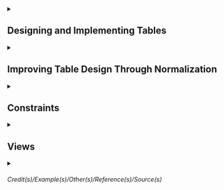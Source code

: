 
<details><summary>

## Designing and Implementing Tables</summary>

Schema is similar a namespace. `dbo` is the default schema. If the schema it's not especified, the `dbo` will be the schema.  

Table requires a name. There is no table without column. Column requires names and data types. There are constraints.  
- Primary Key - Used to define the primary key which must be unique over all the rows the table will hold.  
- Nullability - The nullability constraint indicates whether it is acceptable for a column to ever have null value for some row. Since there are at least four names required, let's see what SQL Server names can be.  


Names in Sql Server should follow 4 rules for regular identifiers  
- Must begin with a *Letter*, *Underscore (_)*, *At sign (@) has special meaning* or *Number sign (#) has special meaning*.  
- After the first letter, it could contain *Letter*, *Decimal numbers* or *@,$,# or _*.   
- Regular identifiers must not be a T-SQL reserved word.  
- May not contain embedded spaces or special characters.  

Exception rules  
- Rule breakers enclosed in brackets *[]*.  
- An identifier cannot be longer than 128 characters.  


<details><summary> 

### Data Types
</summary>

### Textual Data  

|Type|Length|Data|Uses|  
|-|-|-|-|  
|char(n)|n = 1...8000 - Fixed Length|Non-unicode|This data type always takes n bytes per row. Use it if most of your columns will have the same or mostly the same length or if the length is less than 3. Doing so will ensure less wasted space when compared to the next type.|  
|varchar(n)|n = 1...8000 - Variable Length varchar(max)|Non-Unicode|This is an efficient data type for highly variable data only using the actual data length per row. Names and addresses usually fall into this category. varchar(max) can hold up to 2 GB per column. However, this data type can use more disk space leading to extra I/O. Use it sparingly|  
|nchar(n)| n = 1...4000 - Fixed Length| Unicode|The storage size used is two times n bytes. Use for uniform length or short length character data that requires Unicode. Most systems that store text in multiple languages need Unicode for example.|  
|nvarchar(n)| n = 1...4000 - Variable Length| Unicode|Use it as you would varchar(n) but for circumstances that require Unicode. Nvarchar(max) is similar to varchar(max) and can hold up to 1 GB of characters, since with Unicode data, 2 bytes are used for each character.|  
|text| | | |
|ntext| | | |

### Integer Data

|Type|Length|Usage|
|-|-|-|
|tinyint|0 to 255 1byte| They are handy when you know you have a small set of integer values to store.|
|smallint|-2^15 to 2^15 - 1 2bytes|A value of about -32k to +32k|
|int| -2^31 to 2^31 - 1 4bytes|A value of approximately plus or minus 2.1billion in English System.|
|bigint| -2^63 to 2^63 -1 8bytes|A value approximately of 9.2 sextillion in the English system.|


### Decimal Data

|Type|Length|Comment|
|-|-|-|
|decimal[(p,s)] and numeric[(p,s)]| -10^38 + 1 to 10^38 -1 5 to 17bytes| p = precision is the total number of digits that will be stored ignoring the decimal point s = scale is the number of digits that will be stored to the right of the decimal point. They are optional. The default is p = 18 and s = 0. Decimal and Numeric are synonyms|
|money| 4 decimal places -922337203685477,5808 to 922337203685477,5807 8bytes|SQL Server stores the numeric value only, not the currency symbol|
|smallmoney| 4 decimal places -214748,3648 to 214748,3647 4bytes|Same as money but with a precision of 10. Money types are unique to SQL Server|


### Date Data

|Type|Length|Comments|
|-|-|-|
|date|0001-01-01 to 9999-12-31 3bytes||
|time[(n)]|n = 0 to 7 5bytes|Store times of the day. n = number of fractional seconds to be stored. The default is 7, which stores times as precise as 100 nano seconds. Regardless of the fractional seconds, this type takes 5 bytes to store.|
|datetime|Jan 1, 1753 to Dec 31, 9999 8bytes|is an older data type in SQL Server with definite limits. The date part cannot hold any date before January 1, 1753, and the time part is in 1/1000 of a second, but due to rounding is not stored exactly at that precision. The system stored values are always rounded to increments of .0, .003, or .007 seconds.|
|smalldatetime|Jan 1, 1900 to Jun 6, 2079 4bytes|Does not store fractional seconds|
|datetime2(n)|0001-01-01 to 9999-12-31 6 to 8bytes|Is like the date type combined with the time type. And as with the time type, you can specify the precision of fractional seconds with a default of 7 digits or 100 nanoseconds. And depending on the precision, 6, 7, or 8 bytes are required to store this type.|
|datetimeoffset(n)|0001-01-01 to 9999-12-31 10bytes|Combines datetime2 with a time zone. The ranges of dates and times are the same as for the datetime2 type, and this type always takes 10 bytes to store.|



### Binary strings Types
- binary  
- varbinary  
- image  

### Other data types
- cursor  
- geography (spatial type)   
- geometry (spatial type)  
- hierarchyid  
- json  
- rowversion  
- sql_variant  
- table  
- uniqueidentifier  
- xml  

</details>

### Creating Table

Script to create the database
```sql
CREATE DATABASE <Database name>
GO
```

Show the entry for BobsShoes in the system tables
```sql
SELECT * FROM sys.databases WHERE name = 'BobsShoes';
```


Another thing creating a database does is put files in the file system. The system stored procedure sp_helpfile will display them. This script below will show the filegroup. 
```sql
-- Show the layout of the files for the database
EXEC sp_helpfile;
GO
```
You can see that two files were created, one for data and one for the log. Also note the filegroup names. `PRIMARY` is the default filegroup created If you don't specify one explicitly. 
 
 
Using schemas for user tables is a good practice. Apart from the convenience of having the extra namespaces schemas provide, they're also great for managing security and granting and restricting access. 
```sql
-- Create schema for Bobs Orders
CREATE SCHEMA Orders 
    AUTHORIZATION dbo;
GO
```
 

Now you can create multiple filegroups and put multiple files in each one. The best practice is to put the data in log files on separate drives. The reason is simple. Separating them reduces contention on any one drive and spreads the load around. These commands will do that and set up separate files for data and logs. 
Note that there are actually three names at play here. The first is the name of the filegroup. The second is the logical name of the file as SQL Server refers to it. Think of it as a nickname for the file. And, lastly, the physical name of the file as it exists on the file system. Note the difference between the file types; `.mdf` is used for data files, and `.ldf` is used for log files. And if you have multiple data files, then they would take the file type `.ndf`. Keeping the names in sync is not required.  
```sql
-- Create new filegroups for data and logs

ALTER DATABASE BobsShoes
    ADD FILEGROUP BobsData;
ALTER DATABASE BobsShoes
    ADD FILE (
       NAME = BobsData,
       FILENAME = 'C:\SQLFiles\BobsShoes\BobsData.mdf'
    )
    TO FILEGROUP BobsData;
 
ALTER DATABASE BobsShoes
    ADD LOG FILE ( 
        NAME = BobsLogs,
        FILENAME = 'D:\SQLFiles\BobsShoes\BobsLog.ldf'
    );

GO 
```
Still for standard environments, keeping names in correspondence is a good practice. A filegroup can also have more than one file in it, which can also be helpful for performance tuning in some environments. As well, I could create a separate filegroup for any indexes using similar commands. 
 
 
The next thing to do is create the order tracking table itself. Putting together the needed columns with the data types we want, I can construct a CREATE TABLE statement. From the top, the `USE` command enters the context of the database we just created, BobsShoes. The `GO` command is called a batch separator. Basically commands you write are not sent to the server until a GO command is reached or the end of the input, whichever comes first. 
This begins with the command `CREATE TABLE`, followed by the new table name. Then in parenthesis the list of columns to be created is written. Most of these are the result of the data requirements and types I just reviewed, although there are a couple of new things.  
`IDENTITY`, This property means that whenever a new row is inserted into this table, a new order ID is created. SQL Server tracks the current value of an IDENTITY column in its metadata for the table, and there can be only one such column per table. The values in parentheses are the seed or start value and an increment value. In this case, the start value is set to 1 as is the increment. Because these are the defaults, I can actually leave them out. However, I believe that explicit is better than implicit, so I've included them here.   
`NOT NULL` on most of the columns and NULL on a few of them. This is actually a constraint. Columns marked as NOT NULL must always hold a value. An attempt to insert or update rows with NULL values for these columns will cause an error. And `NULL`, on the other hand, means that NULL values are okay. The delivery date is not known until delivery, so a NULL is permitted. The TotalPrice column is defined using an expression. This is called a `computed column`. Also, this column as defined here is not stored in the database. It is computed every time it is selected. You can force the expression result to be stored by adding a keyword `PERSISTED`, which I've commented out for this example. And the data type for a completed column is inferred from the expression.     
I mentioned that I wanted to use BobsData as the filegroup to hold the data for the order tracking table. Also, I've added a table option for `DATA_COMPRESSION` I recommend you compress most tables and have a good reason if you choose not to. While it does cost CPU cycles to compress and decompress the data, it saves on I/O and the CPU cycles needed to handle that extra I/O. The trade-off is almost always worth it. Here I've specified PAGE level compression. ROW level compression is also available. And note that before SQL Server 2016, data compression was only available in the enterprise edition.
```sql
USE BobsShoes;
GO

CREATE TABLE Orders.OrderTracking (
    OrderId int IDENTITY (1,1) NOT NULL,
    OrderDate datetime2(0) NOT NULL,
    RequestedDate datetime2(0) NOT NULL,
    DeliveryDate datetime2(0) NULL,
    CustName nvarchar(200) NOT NULL,
    CustAddress nvarchar(200) NOT NULL,
    ShoeStyle varchar(200) NOT NULL,
    ShoeSize varchar(10) NOT NULL,
    SKU char(8) NOT NULL,
    UnitPrice numeric(7, 2) NOT NULL,
    Quantity smallint NOT NULL,
    Discount numeric(4, 2) NOT NULL,
    IsExpedited bit NOT NULL,
    TotalPrice AS (Quantity * UnitPrice * (1.0 - Discount)), -- PERSISTED
) 
ON BobsData 
WITH (DATA_COMPRESSION = PAGE);
GO
```

First, it enters the context of the target database, BobsShoes. Then using the ALTER TABLE command, a constraint is added. PK_OrderTracking_OrderId is the name of the constraint. It is defined as a PRIMARY KEY constraint on the OrderId column. I like to use a convention for constraint names where the first two characters are the type of the constraint, so PK for PRIMARY KEY, followed by the name of the table, followed by the columns in the constraint. Note that like table names, constraint and index names must be unique in the database schema. With this constraint in place, SQL Server will stop any attempt to overwrite the OrderId column with a duplicate value. 
This also ensures that the table is a proper relation since at least one column is unique for every row in the table. **Sometimes there's a little confusion around key constraints and indexes**. A key constraint is implemented by SQL Server by creating a matching or backing index. This makes checking the constraint efficient. Also, I could've put an ordinary index on the same column in this table, but it would not have been a constraint. **Constraints and indexes are not the same thing**, but they can support each other. A backing index is always built to support a key constraint. There are more options that can be specified for columns than I've shown here. Some I'll cover later in the modules on normalization and constraints. One, I think worth covering at this point, is collation. Let's look at that.
```sql
USE BobsShoes;
GO

ALTER TABLE Orders.OrderTracking 
ADD CONSTRAINT PK_OrderTracking_OrderId
    PRIMARY KEY (OrderId)
        ON [BobsData];
GO
```

`Collations` Specifies the bit patterns that represent each character in the data set. Collations also determine the rules that sort and compare data. You can specify collations at the instance, database, column, and expression level. SQL Server stores character data as either Unicode or non-Unicode. These map to the data types nchar and varchar and char/varchar respectively. If not specified at the column level, it uses the database collation. If not specified at the database level, it is inherited from the instance, and the instance collation is defined during setup. You can also specify collation on an expression, for example, when doing a comparison. Collations provide sorting rules, case sensitivity, and accent sensitivity properties. For non-Unicode types like char and varchar, collation also dictates the code page to be used and the set of characters available. Now let's go back to Data Studio and explore the collations in the BobsShoes database.

```sql
-- Show the collation configured on the instance
SELECT SERVERPROPERTY('collation') AS DefaultInstanceCollationName;

--SQL_Latin1_General_CP1_CI_AS -> CI_AS = Case Insensitive and Ascent Sensitive

-- Show the collation configured on the database
SELECT DATABASEPROPERTYEX(DB_NAME(), 'collation') AS DatabaseCollationName;

-- Show the collation for all the columns in the OrderTracking table
SELECT name AS ColumnName, collation_name AS ColumnCollation
    FROM sys.columns 
    WHERE object_id = OBJECT_ID(N'Orders.OrderTracking'); 

-- Show the description for the collation
SELECT name, description 
    FROM sys.fn_helpcollations()
    WHERE name = N'SQL_Latin1_General_CP1_CI_AS'; 

-- Show SQL collations not containing 'LATIN'
SELECT name, description 
    FROM sys.fn_helpcollations()
    WHERE name LIKE N'SQL_%' AND name not like N'SQL_Latin%';     

-- Change the customer column to a Scandinavian collation.
ALTER TABLE Orders.OrderTracking
    ALTER COLUMN CustName nvarchar(200) 
        COLLATE  SQL_Scandinavian_CP850_CI_AS 
        NOT NULL;
```

</details>

<details><summary>

## Improving Table Design Through Normalization  
</summary>

##### Normalization is the process of organizing a database to reduce redundancy and improve data integrity.   
https://database.guide/what-is-normalization/  

##### Objetives  for Data Normalization  
- Eliminate Anomalies.  
- Reduce the need for restructuring tables as new requirements or data are added.  
- Make the relational model provide more information to users.  
- Make the tables in the database less sensitive to statistics from queries, especially when those statistics are liable to change.   


##### 1NF  
Has 3 simple rules.  
- There must be only one value per table cell where is the intersection of a row and a column. 
- There must be one table per set of related data.  
- Each row must be unique. Usually attained by introducing a primary key, which enforces uniqueness. A primary key must be unique and not null.    

An `IDENTITY` column is guaranteed to be unique for the table, which will help satisfy rule three. To fully satisfy rule three, tables have a PRIMARY KEY defined.
A `PRIMARY KEY` is a type of constraint and simply means no duplicates. A PRIMARY KEY is a constraint. In general, `constraints` are used by SQL Server to preserve data and referential integrity by prohibiting operations that will violate the constraints.  
The indexes created for PRIMARY KEY constraints are sometimes called backing indexes. They are not strictly required for rule three, but make it faster for SQL Server to check for duplicates since the alternative would be to read the entire table every time you had to insert a new row just to be sure there are no duplicates.
The `clustered` property, says that the table data is ordered by the clustering key. Since table data can only be ordered one way, there can only be one clustered index. There is another type of index called `nonclustered` that does not impose any order to the table data.

##### 2NF   
Builds upon the first.  
- The database must be in first normal form or 1NF
- The second rule states that only single column primary keys are allowed. Well, actually the requirement is stated like this, no non-key attributes should be dependent on any proper subset of the key. Although it's possible to satisfy this rule with a composite key, if there are no composite keys, then the only proper subset is the empty set. That implies a single column primary key, which is the standard approach to this problem. And this will mean a change to the Stock table we just built since its composite key is comprised of two columns, the SKU and the Size. But if I change that, I will also have to change the OrderItems table, which refers to the Stock table by those same two column. Let's see that in the next demo.

##### 3NF  
- The database must be in second normal form or 2NF. The second rule states that column values should only depend upon the key. This also implies that for any table in 3NF, an update to one column should not cause an update to another column unless that other column is a key. A memorable way to describe 3NF is captured in this quote from Bill Kent, who wrote a guide to normal forms back in 1983. He said, "Every non-key must provide a fact about the key, the whole key, and nothing but the key. " Any column in the table that is not part of the table key is a non-key. These are usually called attributes in relational language. So there should be no column that is not dependent on the key.

##### Other Normal Forms  
BCNF - Boyce Codd normal form (3.5)  
4NF  
5NF  
6NF  

</details>


<details><summary>

## Constraints
</summary>

Ensuring Data Integrity with Constraints


Using `NULL` and `DEFAULT` Constraints
Part of E. F. Codd's original work on relational databases included a special marker for the absence of a value. We call that marker `null`. A value may be absent because it is unavailable or because it is inapplicable. ***Tony Hoare's billion-dollar mistake***
A `DEFAULT` constraint is used to provide a default value for a column. The default value will be added to all new records if no other value is specified. This can help when a column has a NOT NULL constraint. If a DEFAULT constraint is also specified, and if you don't know the value of that column when a new row is inserted, the default will be used instead. Defaults can be constants like strings or numbers and can also be function calls, which can be quite useful.   

Demo 1 - NULL and DEFAULT Constraints
It begins with the ALTER TABLE command and specifies the table to be changed. Then there is an ADD CONSTRAINT subcommand. This command takes an optional constraint name. I highly recommend that you give proper names to all your constraints, including default constraints. If you don't, SQL Server will assign one with a random number on the end. I name them similar to the way I name key constraints. Start with DF, then add the table and column name and a brief hint as to what the default will be, a call to the Getdate function in this case. 
```sql
-- Add default constraint for the OrderDate

ALTER TABLE Orders.Orders
    ADD CONSTRAINT DF_Orders_OrderDate_Getdate 
        DEFAULT GETDATE() FOR OrderDate;
```
The next section indicates what the type of the constraint is, hence the word DEFAULT. That is followed by the default value, a call to the GETDATE function in this case. Finally, we identify the call in the constraint will be applied to. That's what `FOR OrderDate` means. In fact, you cannot alter a constraint. You have to drop it and recreated it, like this.
And that is the rule for all constraints, not just default constraints.
```sql
 -- Alter a default constraint, this instruction won't work

 ALTER TABLE Orders.Orders
    ALTER CONSTRAINT DF_Orders_OrderDate_Getdate 
        DEFAULT GETDATE()+1 FOR OrderDate;

-- Alter a default constraint, the right way

ALTER TABLE Orders.Orders
    DROP CONSTRAINT DF_Orders_OrderDate_Getdate;

 ALTER TABLE Orders.Orders
    ADD CONSTRAINT DF_Orders_OrderDate_Getdate_Plus_1
        DEFAULT GETDATE()+1 FOR OrderDate;
```

Implementing the PRIMARY KEY Constraint
SQL Server implements the PRIMARY KEY constraint with a backing index. And therein lie a few choices. The first choice is an important one. Since the primary key is backed by an index, what kind of index should that be? There are two choices--`clustered` and `nonclustered`.
Clustered indexes sort and store data rows in the table based on their key values. These are the columns included in the index definition. These keys are stored in a special structure called a B-tree that enables SQL Server to find the row or rows associated with the key values quickly and efficiently. There can be only one clustered index per table, however, because the data rows themselves can be stored in only one order. 
If a table has no clustered index, it is called a heap. Data rows are stored wherever they fit in no particular order. This is why we say that a table is either a clustered index or a heap. It has to be one or the other. Now if your primary key is an identity column on a clustered index, like I've been using for Bob's Shoes order system, this means that new rows, which get new ever-increasing identity values, will always be inserted at the end of the data and that the data is always in order of the ID. Since SQL Server maintains a clustered index in sorted order, it means less I/O when inserting new rows and when reading the table in the order of the identity column. On the other hand, if your application mainly reads from a table in a different order other than that of the identity column, this can mean more jumping around the disk to get the rows you want. For example, if you're producing a report of customers, chances are you want to keep that report in the order of the customers' names, not their IDs. So before you just take the default and use a clustered index for your primary key, take a look at the alternative.

Using Index Types and the UNIQUE Constraint
Nonclustered indexes have a structure separate from the data rows. A nonclustered index contains the nonclustered index key values, and each key value entry has a pointer to the data row that contains the key-value. That data row may be part of a clustered index or a heap. Like clustered indexes, the nonclustered index structure is stored as a B-tree for efficient retrieval. Nonclustered indexes do not affect data rows when changes happen to the index. Only the index structure is affected, and usually that is a small fraction of the size of the data rows. And nonclustered indexes might also include some of the data columns. This option can reduce I/O for columns that are frequently accessed using the nonclustered index. 

A `UNIQUE` constraint makes sure that there are no duplicate values of a column or columns independently of the primary key. One difference with primary keys is that the UNIQUE constraints allow for the value null. However, since this constraint enforces uniqueness, there can be only one null value per index column. UNIQUE constraints are ideal for business keys in tables where the primary key is a surrogate key such as an integer column with the IDENTITY property. A UNIQUE constraint can also be referenced by a foreign key. And like primary keys, UNIQUE constraints are backed by an index. That means you need to decide if that should be a clustered or nonclustered index.


Mixing up the PRIMARY and UNIQUE constraints with the two index types, clustered and nonclustered. It has just two columns, an ID and the salutation itself. Here I've modified the definition we had by adding a UNIQUE constraint. Notice that it looks like a PRIMARY KEY constraint. And you should give it a name. I'm using the prefix UQ here to identify my constraint as a UNIQUE constraint, then the keyword UNIQUE followed by the type of index. If the type of index is not specified, a UNIQUE constraint defaults to a nonclustered index and a primary key to a clustered index unless there is already a clustered index, in which case a primary key will be backed by a nonclustered index.
You may be worried about putting a UNIQUE constraint on the IDENTITY column since UNIQUE constraints allow nulls. However, this also has the NOT NULL constraint so that property is still enforced. Also, SQL Server will never generate a null for a new identity value. In the Customers table definition that follows, a FOREIGN KEY reference does not care whether the reference is the PRIMARY KEY or UNIQUE constraint. Either will do. 

```sql
-- "Normal" primary key and unique constraints

CREATE TABLE Orders.Salutations (
    SalutationID int IDENTITY(1,1) NOT NULL                             
        CONSTRAINT PK_Salutations_SalutationID  -- Defaults to system-generated name
            PRIMARY KEY CLUSTERED,             
    Salutation varchar(5) NOT NULL
        CONSTRAINT UQ_Salutations_Salutation    -- Defaults to system-generated name
            UNIQUE NONCLUSTERED                 
);

-- Switching the index types

DROP TABLE IF EXISTS Orders.Salutations;
CREATE TABLE Orders.Salutations (
    SalutationID int IDENTITY(1,1) NOT NULL
        CONSTRAINT UQ_Salutations_SalutationID 
            UNIQUE CLUSTERED,
    Salutation varchar(5) NOT NULL
        CONSTRAINT PK_Salutations_Salutation 
            PRIMARY KEY NONCLUSTERED
);
```

Added a unique index on that (StockSKU and StockSize) as a new table constraint. It must be done this way since two columns are involved.  
This is an example of a index (UQ_Stock_StockSku_StockSize) not being the primay key in fact, but is still a index though. And the primary key is a surrogate column (StockId)
```sql
CREATE TABLE Orders.Stock (
    StockID int IDENTITY(1,1) NOT NULL -- Surrogate column
        CONSTRAINT PK_Stock_StockID PRIMARY KEY CLUSTERED, 
    StockSKU char(8) NOT NULL,
    StockSize varchar(10) NOT NULL,
    StockName varchar(100) NOT NULL,
    StockPrice numeric(7, 2) NOT NULL, 
        CONSTRAINT UQ_Stock_StockSKU_StockSize 
            UNIQUE NONCLUSTERED (StockSKU, StockSize) -- Business Key    
);

```



More About Foreign Key Constraints
A foreign key works by building and enforcing a link between two tables. This link controls the data that can be stored in the foreign key table. The link is controlled by referencing a primary or unique key in a base table from a referencing table with the same columns as the key in the base table. The OrderItems table references the Orders table by including the OrderId, and the OrderItems table refers to the Stock table by another foreign key.  
Foreign key definitions on those columns enforce the links. Foreign keys help preserve referential integrity. For example, in the OrderItems table, I cannot add a new row referencing a nonexistent OrderId. Also, I cannot delete or update the key in the base table since it is bound by the FOREIGN KEY constraint, but this can be a problem in some situations. For example, suppose Bob's Shoes stopped carrying brown sandals in size 17. No problem, you say. Just delete that row from the Stock table. Well, suppose there is an existing order for just that shoe in just that size. There are a few options. Issue an error message and stop the deletion leaving an order for a discontinued product, delete the OrderItems that match that Stock item, or perhaps replace the FOREIGN KEY reference in the OrderItems table with a null. The rules for handling this situation and others like it are known as cascading referential integrity. 
```sql
CREATE TABLE Orders.Orders (  
    OrderID int IDENTITY(1,1) NOT NULL
        CONSTRAINT PK_Orders_OrderID PRIMARY KEY,
    OrderDate date NOT NULL,
    OrderRequestedDate date NOT NULL,
    OrderDeliveryDate datetime2(0) NULL,
    CustID int NOT NULL
        CONSTRAINT FK_Orders_CustID_Customers_CustID 
            FOREIGN KEY REFERENCES Orders.Customers (CustID),
    OrderIsExpedited bit NOT NULL
 );

CREATE TABLE Orders.OrderItems (
    OrderItemID int IDENTITY(1,1) NOT NULL
        CONSTRAINT PK_OrderItems_OrderItemID PRIMARY KEY,
    OrderID int NOT NULL
        CONSTRAINT FK_OrderItems_OrderID_Orders_OrderID
            FOREIGN KEY REFERENCES Orders.Orders (OrderID),
    StockID int NOT NULL
        CONSTRAINT FK_OrderItems_StockID_Stock_StockID
            FOREIGN KEY REFERENCES Orders.Stock (StockID),
    Quantity smallint NOT NULL,
    Discount numeric(4, 2) NOT NULL
);

```

Options of FOREIGN KEY Constraints when deleting the foreign key
- Cascade Option - Means to update any referencing tables with the changes made to the referenced table.   
- NO ACTION - Means do not allow the delete or update, which means throw an error and leave things as they are. This is the default setting.   
- SET NULL - Means set the foreign key values to null if the corresponding row in the base table is updated or deleted. For this constraint to execute, the foreign key columns must be nullable.  
- SET DEFAULT as the name implies sets the foreign key values to their default values when the corresponding row of the base table is updated or deleted. If no default is defined and the column is nullable, the value is set to null. One difference between primary keys and foreign keys is that with foreign keys, the backing index is not automatically created. However, creating such an index is recommended in many situations.

Introducing CHECK Constraints
A CHECK constraint is a way of declaring limits and validations on data inserted to or updated in a table. Since the CHECK constraint is part of the table definition, it is automatically performed by SQL Server.  Can be defined at the column and table levels. And you can have as many as you need or want. Internally all CHECK constraints are table constraints, but SQL Server accepts simplified syntax when CHECK constraints are defined at the column level. The basic parts of a CHECK constraint are its name and the condition to be checked. The condition must evaluate to a Boolean expression, true or false. The expression can be any valid T-SQL expression including comparisons, membership tests using IN, function calls, and anything else you can dream up as long as it evaluates to true or false. One type of expression not supported by SQL Server or by the majority of commercial databases is a query, that is, your check condition cannot contain a SELECT statement even though that is included in the ANSI SQL standard. However, you could call a function that does contain a SELECT statement.  

Using CHECK Constraints   
Starting with the Salutations table. A salutation is useless if it is blank. So I've got a CHECK constraint to prevent that. Note the name used.
```sql
DROP TABLE IF EXISTS Orders.Salutations;
CREATE TABLE Orders.Salutations (
    SalutationID int IDENTITY(1,1) NOT NULL                             -- PRIMARY KEY -- system-generated name
        CONSTRAINT PK_Salutations_SalutationID PRIMARY KEY CLUSTERED,
    Salutation varchar(5) NOT NULL                                      -- UNIQUE -- system-generated name
        CONSTRAINT UQ_Salutations_Salutation UNIQUE NONCLUSTERED
        CONSTRAINT CK_Salutations_Salutation_must_not_be_empty CHECK (Salutation <> '')
)
```
The error message of this check will include the name of the constraint being violated.

Example of the use of scalar function used on the check.  
```sql

-- Create a user function to check dates
GO
CREATE OR ALTER FUNCTION Orders.CheckDates 
    (@OrderDate date, @RequestedDate date)
    RETURNS BIT
    AS BEGIN
        RETURN (IIF(@RequestedDate > @OrderDate, 1, 0))
    END
GO

-- Define a table constraint to use the function
DROP TABLE IF EXISTS Orders.Orders;
CREATE TABLE Orders.Orders (  
    OrderID int IDENTITY(1,1) NOT NULL
        CONSTRAINT PK_Orders_OrderID PRIMARY KEY,
    OrderDate date NOT NULL,
    OrderRequestedDate date NOT NULL,
    OrderDeliveryDate datetime2(0) NULL,
    CustID int NOT NULL
        CONSTRAINT FK_Orders_CustID_Customers_CustID 
            FOREIGN KEY REFERENCES Orders.Customers (CustID),
    OrderIsExpedited bit NOT NULL,
    CONSTRAINT CK_Orders_RequestedDate_must_follow_OrderDate
        CHECK (1 = Orders.CheckDates(OrderDate, OrderRequestedDate))
 );
```

If you use a function in a CHECK constraint, and you later change the function so that it returns different results, SQL Server will not automatically reject the constraint. You need to do that manually. There's an ALTER TABLE command for that that tells SQL Server to explicitly CHECK a constraint.
```sql
 -- Validate the table against the check constraint
 ALTER TABLE Orders.Orders 
    WITH CHECK CHECK CONSTRAINT 
        CK_Orders_RequestedDate_must_follow_OrderDate;
```
If that helper function changes, you'll need to find all the places it is referenced to recheck the constraints and verify that the change to the function does not break anything.



Options for Defining CHECK Constraints
You can add constraints when you create a table. They can be specified at either the column level or the table level. Remember to use a table constraint if two or more columns are involved. You can have multiple constraints per column or table in either location. The only exceptions are `FOREIGN KEY` constraints, which ***cannot be used with temporary tables or table variables***. You can add new constraints at any time using the ALTER TABLE ADD CONSTRAINT command. Both column and table constraints can be added this way.  
By default, SQL Server will check the table against the newly added constraint. The optional parameter `with no check` will add the constraint without checking the table. The default is to check that there are no constraint violations and issue an error message if any are found. If you no longer need a constraint, you can remove it using the `ALTER TABLE DROP CONSTRAINT` command. You also need this to change a constraint since there is no ALTER CONSTRAINT command. Changing constraints always means dropping and re-creating them. By the way, if you drop a key constraint backed by a clustered index, the table becomes a heap. If you need to temporarily disable a constraint, use the `ALTER TABLE NOCHECK CONSTRAINT`. You might do this, for example, when bulk inserting data known to be good, and the constraint slows down the INSERT operation enough to be a problem. Note that you can only disable FOREIGN KEY and CHECK constraints, not other constraint types. You can re-enable or disable a constraint with the ALTER TABLE CHECK CONSTRAINT command. If you want to also reject the constraint, add the WITH CHECK option to the command. For example, you might use `WITH CHECK` after modifying a function used in a check constraint or to verify FOREIGN KEY constraints. The ALTER commands all need a constraint name, but you can also use the keyword ALL to perform the action to all constraints at once.

</details>

<details><summary>

## Views
</summary>

=====Organizar daqui pra baixo

Designing View to Meet Business Requirements
Introducing Views
Hello again. Welcome back to the course, Designing and Implementing Tables and Views in SQL Server. My name is Gerald Britton. In the previous three modules, I showed you the basics of designing tables, normalizing them up to the third normal form, and applying constraints to enforce data and referential integrity. At this point, we have a good set of tables to operate Bob's Shoes order system. One of the effects of normalizing tables is that it takes one or more joints to reconstruct the original, un-normalized View. Customer data goes to the Customers table, CityState data to the City table, inventory to the Stock table, and the orders themselves to the Orders and OrderItems tables. Correctly writing joins every time to get the right data the right way is a bit of an art. Give two developers the same task of joining these tables together to produce a report or view it in a browser, and you'll likely get two different solutions. That is at least a maintenance problem, at worst one of the joints may work most of the time but fail with some edge cases. Wouldn't it be nice if you could somehow take a best-of-breed query to join up these tables and encapsulate it so that everyone could use it, and you only have one thing to maintain. Well, that's exactly what views are for. In this module, you'll learn the basics of creating views to encapsulate queries and begin to discover other great uses for views.

Overview and Motivation
In the upcoming videos, you'll learn the motivations for views and the problems they address, the limitations of views, what they can and cannot do, three types of views--basic, partition, and indexed. You'll learn how to protect views against table modifications. Without such protection, a view may fail or return erroneous results, if an underlying table is changed or dropped. You'll learn how to persist view results using indexes. Sometimes a view is costly to run. In such cases, performance can be enhanced by adding an index, which saves the view results. I'll also talk about updatable views. Views can be treated, for the most part, like tables including DML operations such as INSERT, DELETE, and UPDATE with certain restrictions. Now let's kick this off by looking at the first item on the list--motivation. The fundamental theorem of use is that they are used to encapsulate queries. A senior developer can write, test, and optimize a query for general use. That query can then be encapsulated in a view, which can be used instead of the bare query. This improves code reuse and reduces maintenance. A view can customize results from a table or set of tables to focus, simplify, and customize the perception each user has of the database. For example, in Bob's Shoes order system, there's no point in showing the delivery date for a new order since the delivery hasn't been scheduled yet. By the same token, the warehouse shipping the order may not care when the order was placed and only want to see the requested delivery date. Views can add a layer of security to the database by acting as a proxy to the underlying data while hiding some of it. You can enforce this by granting users access to the view but not the underlying base tables. Views are also a way of providing backward compatibility. Suppose I need to add a column to the Stock table to show the popularity of an item. Applications reading that table may be affected by the new column. Or perhaps I need to change a data type. Such a change would undoubtedly break existing applications, but views offer a way to mitigate these effects until all applications are updated. You can think of views as virtual tables. Like tables, they can be queried, indexed, and even updated, though some restrictions apply to indexing and updating views as you'll see. A user of a view need not know that they are querying a view and not a table since it mostly looks and acts just like a table.

Reviewing the Bobs Shoes Order System Design
Let's review the schema of the table we've got so far. All customers are in the Customers table. It has foreign key relationships with the Salutations and CityState tables. On the other side is the Orders table with one row per order. It has a foreign key relationship with the Customers table to enforce that relationship. The OrderItems table references the Orders table and the Stock table. The table definitions matching the schema are available in the downloadable items for this module. Now let's see about creating a view.

Demo 1 - Creating a View to Produced a List of Customers
For the first demo, I'll create a view to return a list of customers with their salutations, names, and addresses. This means that I have to join three tables, the Customers, CityState, and Salutations tables. Such a query might look like this. Before we go further, I want to highlight some best practices in this query. First, alias the tables being queried. I've aliased the Customers table as cust, the CityState table as city, and the Salutations table as sal. Second, use ANSI join syntax. That means always using the keyword JOIN to join tables, never a comma as in some older syntax. Third, always use two-part names for column references consisting of the table alias and the column name. Sticking to these rules will make your life and that of those maintaining your code easier. If I execute this query, the view is created. Then I can query the view as easily as a table, like this. Notice that the columns all have their original names reflecting the tables they came from. However, this is not necessary and may not be desirable. You may recall that in computer science, there is the notion of information hiding. David Parnas came up with the idea of information hiding back in 1972. Then it was in the context of object oriented program design. The principle is that of segregating the design decisions that may change or are likely to change. It applies here since the tables underlying a view may change their schema or column names, but an application program, which may be just another piece of T-SQL code, can use the view as an interface to the base tables. Let's hide the base tables in this view. To do that, I'll simply alias the columns from the original tables. This ALTER statement does that. Now when I select from the view, the schemas of the base tables are hidden. I've achieved the desired segregation that information hiding offers.

Demo 2 - Using WITH SCHEMABINDING
There's a problem with the view I just defined. It's not obvious at first, so let me show you. Here I have a script to illustrate the problem. First, I create a test table with just two columns, an integer and a float. I populate that table with some sample values. Next, I create a view on that test table. I can easily query the view and get the table contents. Now I'll drop the table. SQL Server does not complain. But what if I query the view again? Boom! It throws an exception unsurprising. But that's a problem. Any application program including other T-SQL code will now break if it tries to query the view. How about something more subtle? I'll redefine the table but with a twist. I've switched the meaning and datatypes of the two columns. The view seems to work again, but does it work as expected? It does not. The first column was supposed to be an integer, and the second a float, not the other way around. Again, application code using this view will break. What can I do? Well, let's go back to the top of this script. This time I'll add an option to the view, WITH SCHEMABINDING. When you use the option WITH SCHEMABINDING in a view, three rules apply. First, the tables the view references cannot be changed without modifying or dropping the view first. The tables can neither be altered nor dropped. This protects application code against such attempts. Second, any SELECT statement in the view must use two-part names, that is, the schema name plus the object name, for any tables' functions and other views referenced. And this rule also implies the third rule, all referenced objects must be in the same database. In other words, three- or four-part names are not permitted. As a general rule, use WITH SCHEMABINDING whenever you can. Other developers and your future self will thank you. Now back to the demo. This view definition fails at first. I've literally said bind this view to a schema, but I've specified no schema. To fix it, I'll just add the default schema, DBO, to that table reference. Let's run the same tests as before. Querying the view works. What about dropping the table? I'm prevented from doing that, and that's a good thing. Let's see if I can change the table with this ALTER command. I can't! Schema binding has blocked my attempt. That means that applications using this view are now guaranteed that it will not return inconsistent results due to base table changes. Now I'll just clean up those test objects. Back in our CustomerList view, I'll add WITH SCHEMABINDING to it to lock it down and verify that it still works.

Working with Updateable Views
like tables, views can be updated, subject to certain restrictions. That means that you can insert, delete, and update rows in A table through view. but in order for this to work, SQL Server has to know what table to update. And that leads to the first restriction. Any modifications, including UPDATE, INSERT, and DELETE statements, must reference columns from only one base table. That means that if your view joins two or more tables, you can update only one of those tables through the view. The second restriction is that the columns being modified must directly reference the data in the base table so the columns cannot be derived, which excludes aggregate functions like sum or average, computed columns and columns from set operators like union and intercept. The third rule says that the columns being modified must not be affected by GROUP BY, HAVING, DISTINCT, PIVOT, or UNPIVOT clauses. This rule and the previous one are consequences of the first rule. Think about it. How could SQL know which row of a base table to update? If data is grouped, there could be no matching rows or many of them. Also, your view cannot use TOP or an OFFSET clause together with the WITH CHECK OPTION clause. You'll see the WITH CHECK OPTION clause in the next demo. It forces all data modification statements executed against the view to follow the conditions in the SELECT statement by making sure that the data remains visible through the view after the modification is committed. Now if the view were to contain a TOP or OFFSET clause, that would imply that some rows may be hidden after the data is modified. So TOP and OFFSET are not allowed when also using the WITH CHECK OPTION. You'll see these rules in action in the following demo.

Demo 3 - Updating Tables using Views
This is the CustomerList view I've been working on in this module. It joins three tables. This view is updatable. Let's see that. This query returns the current result of that view. Now suppose Trillian and Arthur get married and she takes his surname. I can update the Customers table through the view like this. Now I'm doing it in a transaction so that I can discard the changes. Selecting from the Customers table, not the view, shows that, indeed, the base table was updated. I'll roll back those changes because I just remembered that Trillion also wants her salutation changed to Mrs. So I'll just add that to the UPDATE statement. What should happen? If you guessed that this would fail, you are correct as you can see. I tried to update both the Customers table and the Salutation table through the view. That's not allowed by the first rule. I've got another view here. This one returns a summary of current orders showing the CustName and TotalQuantity ordered. Now I just heard that Trillion's order should be expedited, so I try this UPDATE, but it fails because the query contains a derived column in violation of rule two. Let's try another view, one showing just the TotalItems per order ID. Can I update this one? No, I cannot since it violates rule three. Here's another view designed to only return customers whose names begin with the letter A. Notice that this view has the WITH CHECK OPTION specified. Selecting from this view returns just one row. Now let me try to change Arthur's name to Ford Prefect. Can't do that. I violated the WITH CHECK OPTION property, so my UPDATE is not allowed. This is a useful option on updatable views. You would need a good reason not to use it. As an exercise, pause the video here and see if you can create a view that cannot be updated because it violates rule four, that is, it contains a TOP or OFFSET clause and also specifies WITH CHECK OPTION.

Summary
In this module, you learned the basics of building views and that they can be thought of as virtual tables. For most use cases, they can be queried like tables, though there are a few limitations. You also saw the difference between views bound to the base table schemas and those that are not. Whenever possible, use the WITH SCHEMABINDING clause to prevent unexpected results in applications caused by base table changes. I talked about updatable views and the rules that must be followed. In the demos, I tried to violate those rules to show how SQL Server stops that from happening. You also learned about the WITH CHECK OPTION, which preserves the view results when updating or disallows the update. Hopefully you tried this in the mini-exercise at the end of the last demo. Now that I've covered the basics of views, let's look at one of the advanced types called an indexed view.

Implementing Indexed Views
Introducing Indexed Views
Hello. Welcome back to the course, Designing and Implementing Tables and Views in SQL Server. My name is Gerald Britton. Throughout our exploration of SQL Server views, I've been saying that they are similar to tables, but virtual. But if views are similar to tables, that means that they can be indexed. And as with tables, putting one or more indexes on a view can speed up your queries. In this module, I'll be creating indexed views for Bob's Shoes order system. There won't be a general discussion of indexing or how to maintain them or troubleshoot them. Pluralsight.com has other courses that do a great job of that. What you will learn in this module, though, are the requirements, recommendations, considerations, and, of course, the syntax for defining indexed views. In this module, the very first thing I'll do is describe what an indexed view is and how such a view is similar to an ordinary table and where it differs. Next, I'll discuss the requirements and restrictions placed on indexed views. There are quite a few. Most of the requirements stem from the fact that a view must be deterministic. You'll see just what that means. Then I'll look at some of the key recommendations for building indexed views, especially regarding date conversions. There are a few other considerations for indexed views that you need to be aware of to avoid surprises later on. Of course, throughout this module, you'll learn about the DDL syntax used to create, alter, and drop indexes on views. So what is a view? An indexed view is a persisted object stored in the database in the same way that table indexes are stored. The key word here is persisted. Another word sometimes used is materialized. That means that the index is written to disk. So, while the underlying view is still a virtual table, any index on it is no longer virtual. It is stored in physical form just like an ordinary table index. Now the query optimizer may use indexed views to speed up the query execution. The view does not have to be referenced in the query for the optimizer to consider it for substitution, and that last part is worth repeating. The view does not have to be referenced in the query for the optimizer to consider that view for a substitution. That's right! You can get performance gains from an indexed view without even referencing it or using it by name on purpose. SQL Server knows that it is there and will use it if it thinks it will speed things up. When you learned about tables, you learned that clustered indexes define the order in which database pages are stored so that the table becomes a clustered index as opposed to a heap. I also showed that non-clustered indexes are separate objects that point to table pages whether the table is a clustered index or a heap. Indexed views are only slightly different in that they are never stored as heaps. That means there must always be a clustered index on a view, and that's a great segue into the general requirements. So let's look at those.

Requirements for Indexed Views
The first requirement for an indexed view is that the first index must be a unique clustered index. After the unique clustered index has been created, you can create one or more non-clustered indexes. Creating a unique clustered index on a view improves query performance because the view is stored in the database in the same way a table with a clustered index is stored. Indexed views require that certain SET options be in effect at creation time. There are several that I'll show you on the next slide. The view upon which you want to create an index must be deterministic. That's the reason for the SET options you'll see in a moment. The determinism requirement also implies some other things that I'll get into. Any view that you create an index on must have been created using the WITH SCHEMABINDING option. Also, any functions referenced by the view must have, likewise, been created using this option. There is a list of T-SQL elements that may not be used in the SELECT statement in the view definition upon which you wish to place an index. The list is long enough that a full discussion of the reasons for each item might just make your head spin, but I'll touch on some of the important ones. And note that if a view contains a GROUP BY clause, the key of the unique clustered index can reference only the columns specified in that clause. To make sure that indexed views can be maintained correctly and return consistent results, they require fixed values for several SET options. This is another way of saying that the view must be deterministic. And this table shows those options. There are seven SET options with the required settings given in the second column labeled Required. Note that the required values are the same as the Server Default settings. However, you cannot generally count on the defaults being in effect. The rule, Explicit is better than implicit, applies here. And note that the defaults for OLEDB/ODBC and DB-library are different from the requirements and the server defaults. Also, if you set ANSI warnings to ON, that action implicitly sets ARITHABORT on as well. When you set them to OFF, an arithmetic overflow or divide by 0 does not cause an error, and null is returned instead. Well, that won't do for indexed values. That is why both of these must be on for an indexed view. It's easy to come up with examples for the others as well. Take a moment and work through these options to convince yourself that incorrect settings can lead to indeterminate results. The definition of an indexed view must be deterministic. That means that all expressions, including those in the WHERE and GROUP BY clauses and the ON clauses of joins must always return the same result when evaluated with the same argument values. An example of a deterministic function is DATEADD since it always returns the same result with the same inputs. If you know some functional programming, you can call DATEADD a pure function. On the other hand, the GETDATE function is not deterministic and also not pure since it can return a different result on every call. See what other examples you can find of nondeterministic functions. One of the properties of every column is the IsDeterministic property. You can query this with the COLUMNPROPERTY function as you'll see in a moment. Now floating-point data is a special problem since the exact result of an expression with floating-point numbers may depend on the processor or microcode versions in use. Such expressions cannot be in the key columns of an indexed view. Deterministic expressions that do not contain float expressions are called precise, and that is what you need for key columns and for WHERE, GROUP BY, and the ON clauses of indexed views. The COLUMNPROPERTY function will also show you if a computed column is precise. Now let's look at some of these things in the first demo.

Demo 1 - Determining Determinism
Here I have a script that tries to create an indexed view where at least one column is not deterministic and precise. First, I drop any existing view of the same name. Then I create the view WITH SCHEMABINDING as required. The view has two computed columns. The first is just A concatenation of an OrderId and an OrderItemId. But the second uses a floating-point number in its computation. Now having created this view, I can query the COLUMNPROPERTIES. Note that the first column, the concatenation of Order and ItemIds, is both deterministic and precise. But the second column, while deterministic, is not precise since it involves a floating-point number. Now let me try to create an index on this view. It fails. Note the error message. Column 2 is the problem. I think it's a good idea to pause this video for a moment and try to change the view definition to fix that. What would you do?

YMIVR - Yet More Indexed View Requirements
There are a number of other requirements placed on indexed views, so many that it would be a little tedious to go over each one, but let me highlight a few of the forbidden T-SQL elements: COUNT, ROWSETs, OUTER JOINS, derived tables, self-joins, sub-queries, DISTINCT, TOP, ORDER BY, UNION, EXCEPT, INTERSECT, MIN, MAX, PIVOT, UNPIVOT, and many more. See the official documentation for full details. At the time of writing, this bit.ly link opened up the page. Or you can simply search for Create Indexed Views in SQL Server. One other problem area concerns date literals. Look at the expression at the top. What is that date? Well, it depends on the locale setting. Some locales read this as the 12th of January, and others as the 1st of December. The ISO format, however, is always read as year, month, day, so January 12, 2020, in this example. It is deterministic. If you use date literals in your indexed views, the recommendation is to explicitly convert them to the type you want. The CAST and CONVERT functions have format styles that are deterministic. Use those. Now let's build an indexed view for Bob's Shoes. On to the next demo.

Demo 2 - Indexing the Customer List View
In the last module, I created a view to retrieve data from the Customers, Salutations, and City/State tables for easy use by Bob's business users. Here's the definition I ended up with. I've added one more column, the CustomerID. I'm going to need this since to create any index on a view, there must be a unique clustered index. Customer names are not unique, even if you include all the other attributes in the view. But the CustomerID is unique, since that is generated by SQL Server. Now that I have a new view, I'll put the first index on it. Here I will create the unique clustered index. I can select from the view as before, and now SQL Server has the option of using the new index in its execution plans. I'm working with a very small data set, however, so the new index may not be chosen. Notice the one option I've commented out, EXPAND VIEWS. This tells SQL Server to ignore any index on the view and expand the view into queries on the underlying tables. If I uncomment this line and run the query, the execution plan shows this in action. All the tables referenced in the view are queried directly. In other words, the view was expanded as the name of the option implies.

Demo 3 - Adding a Nonclustered Index and Views with Aggregates
Now let me also put a non-clustered index on this view, this time using the Name and PostalCode columns. There, the query works fine, and here I can also use the option EXPAND VIEWS if I want to. Here's another view I built in the last module, the OrderSummary view. Let's index that. Oops! I got an error. It seems I need to use the COUNT_BIG function here. In fact, the full rule is that if there is a GROUP BY, there must also be a COUNT_BIG. so let's put that in. Second try. Oops! Another error. The view contains an expression on the result of an aggregate function or grouping column. In this case, the problem is the in-line IF expression on the IsExpedited column. I'll remove that. Note that since an in-line IF is syntactic sugar for a CASE expression, using CASE here would not be any better. Now the index is successfully created. Since the view contains an aggregated column, the sum of the quantities, the index then persists that aggregate. For querying, this means that SQL Server no longer has to process the base tables to get those values. They are part of the view's clustered index and can give a nice performance boost. This is not without a cost however, since if Orders or OrderItems are inserted or updated or deleted, then part of the index view will also have to be updated. Like so many things in database design, you need to weigh the cost against the benefits. For example, if you know that the view will be queried many more times than the base tables are updated, the index is probably worth it. The best approach is to get a baseline of current performance, then decide if the savings of having an index on a view is worth the cost of updating it when the base tables change.

Summary
In this module, you learned about indexed views. Since views in many respects can be thought of as virtual tables, the idea of indexing them is not unexpected. What can be unexpected, though, is the long list of requirements and restrictions placed on indexed views. When you create an indexed view, it is persisted to permanent storage just like an index on a table. This can lead to an increase in performance since SQL Server now has another option for satisfying a query. And depending on the edition of SQL Server you are running, the database engine will look at indexed views even if not specified in a query. Unlike table indexes, however, the first such index must be a unique clustered index. There is no such thing as an indexed view stored as a heap. Also, you cannot put a primary key on an indexed view. A primary key is a constraint, and that belongs on a base table. Second and subsequent indexes are non-clustered since there can be only one clustered index per object. A view that is indexed may contain certain aggregations, sum, for example. And, finally, as with all indexes, indexed views must be maintained as the base tables change. This can be costly, and that cost needs to be weighed against any perceived performance gains. Now there is one more view type to discuss in this course, partitioned views. See you in the next module.

Implementing Partitioned Views
Introducing Partitioned Views
Hello. Welcome back to the course, Designing and Implementing Tables and Views in SQL Server. My name is Gerald Britton. During this course, we've been building a solution to Bob's Shoes' expanding business. Now it's time to think about the long-term. Specifically, what happens with old orders several years into the new system? Normally you don't want to just throw that data away. At the same time, keeping years' old data in the current table will inevitably make the system run slower for some operations, especially maintenance operations like backup and CHECKDB. Also keep in mind that storage can be expensive. I'm not talking about drives you can buy at your local computer store or online. This is about server class storage to build a business on. Many enterprises use storage area networks or SANs to hold their persistent data. That's a good solution that scales well, but it can be expensive. On the other hand, storage does not have to be homogeneous. You can store current data on high-speed, solid-state drives and older data on cheaper spinning media. Still, you want to have the data available and queryable when the auditor comes knocking. Partition views offer a solution to this kind of problem. In this module, you'll learn how to create partition views and the requirements the tables must have to be part of a partitioned view.

Outlining a Partitioned View
Generally a partitioned view is defined like this. It begins like any other CREATE VIEW statement, and you SELECT the data from the first table. That is followed by a UNION ALL operator and a SELECT statement for the data from the second table. If there is a third table, there is another UNION ALL and a SELECT statement for that data. This can be continued if you have additional tables with no built-in limit to the number of member tables in the partitioned view. The requirement for UNION ALL for partitioned views and the proscription against the UNION operator for indexed views implies that partitioned views cannot be indexed. However, there are some other requirements and conditions. Let's look at those. The SELECT statements in a partitioned view should contain all columns in the underlying base tables. And columns in the same position in each SELECT list should be of the same type, not just types that can be implicitly converted, but the same actual types. Though not explicitly stated, generally you want to ensure that the columns also have the same semantic contents, such as dates, names, and quantities. At least one column in the same position across all the SELECT statements should have a CHECK constraint. That constraint has to be defined so that only one base table in the view can satisfy the constraint. That is, the member tables cannot have any overlapping intervals with respect to the constraint. This column is called the partitioning column and can have different names in each of the tables if required. In practice, though, keep column names the same across the member tables if at all possible to avoid confusion. Such column names are also called conformant. And, finally, a column can appear only once in each SELECT list.

Reviewing the Requirements and Restrictions
There are a few important requirements for partitioning columns. First, the column needs to be part of the primary key of the table. This helps SQL Server ensure that any queries against the partition view only have to scan one table in the view if the partitioning column is specified in the query. Of course, if the partitioning column is not specified in a query to the view, all tables will be involved. Second, the partitioning column cannot be computed or have the IDENTITY property or have a default value, nor may it be a timestamp column, also known as a row version column. Though I haven't covered this type in this course, the official documentation contains a full discussion with examples. Third, there can be only one partitioning constraint defined on this column. Otherwise, the definition is considered to be ambiguous. And, fourth, there are no restrictions on the updateability of the partitioning column, at least not from the perspective of the partitioned view. Naturally any constraint on the column still applies to inserts and updates. The tables participating in a partitioned view are called member tables. They may be on the same instance as the partitioned view or on different instances including remote servers referenced through four-part names or open data source or open row set table names. If one or more of the tables is remote, the view is called a distributed partitioned view and has even more restrictions that you can find in the official docs. A member table can appear only one time in the set of tables combined with the UNION ALL statement. And no member table may have an index on a computed column whether persisted or not. All member tables should have similar primary keys. Practically, this means that the corresponding columns in each table should be of the same type and in the same order and that there should be the same number of columns in the primary keys of each member table. This means that the only things that can differ are the column names. Finally, member tables must all have the same ANSI padding settings. This controls the way the column stores values shorter than the defined size of the column and the way the column stores values that have trailing blanks in char, varchar, binary, and varbinary data. The recommendation is that this option always be set to On. Don't change it without properly understanding all the implications, not just those for partitioned views. Now with all those restrictions and caveats under your belt, let's build some partitioned views.

Demo 1 - Building a Partitioned View for the Orders Table
In this demo, I'll start to address Bob's requirement of modifying the Orders table to keep current and older orders separated yet accessible. First, I'll add a partitioning column with the appropriate CHECK constrain. Then I'll create and run a partitioned view so you can see how this works in practice. Back in Data Studio, I'll start off by re-creating the Orders table. The first change is that the OrderID, which was the primary key, now has no constraint, though it is still an IDENTITY column. The second change is the addition of an OrderYear column. This will be the new partitioning column. As required, it has a constraint, in this case limiting it to orders from the year 2019. The other columns are the same, but I have a new PRIMARY KEY constraint. As required by partitioned views, the primary key now includes the partitioning column. the OrderItems table has also changed. I need to add the OrderYear column here too. This change is also reflected in the FOREIGN KEY reference, which now needs to reference both columns. In order to have a real partitioned view, I need another table that looks like the Orders table. I created one that looks the same, although the names of the objects have changed adding 2018 on the end. Also, the CHECK constraint on the partitioning column now limits data to the year 2018. With these things in place, I can now create the partitioned view. Notice that it follows the outline I started with at the beginning of this module. There are two SELECT statements connected with a UNION ALL set operator. All columns are selected from each table. You can easily imagine how this might grow as new business years are added. Considering that some regulations require seven years of data, there could in time be seven SELECT statements here. I'll add some data so that I have something to query. Now I can query the partitioned view. First, let me query the whole thing. All four orders are returned. Now let me limit the query to just the year 2018. Only two rows are returned as expected. Something interesting, though, is how SQL Server handles these queries. Here are two execution plans produced using the new partitioned view. The first plan where the query specifies the partitioned view without conditions concatenates the two tables together. The second plan, which limits the results to those orders from 2018, only looks at one table. The other table has been pruned away. This pruning is responsible for the performance advantage offered by partitioned views. To prove to yourself that this works, change the query to return only the year 2019, and observe the results.

Designing and Updating Partitioned Views
You might be thinking that setting up a partitioned view is a little complicated. Well, you're right. If you want to use partitioned views, you should design your tables with partitioning in mind. That means thinking about the partitioning scheme you want to use. It could be time or date oriented like I used. That's a popular choice. But it could also be by order ID range if you like, or anything else that makes business sense. I think you can also see that as Bob's business grows year by year, this view from the demo will change. New tables will be added for new years. This could be done by renaming the table for one year and creating a new one for the next. Then adjusting the view. Or you could create a number of tables in advance to reduce the yearly effort. If you take that approach, though, you will probably be creating stored procedures to insert into the right table based on the order date. Though encapsulating logic like that in a stored procedure makes lots of sense for many reasons, it is more code to test and maintain. Is there a simpler way? Though I haven't discussed them in this course, partitioned tables offer many of the same features without creating multiple tables. On the other hand, you can't partition a table across servers the same way you can with views. Also, maintenance of partitioned tables is really no simpler than that for partitioned views, though the two are quite different. But what about updating partitioned views? You can update partitioned views with INSERT, UPDATE, and DELETE statements, but several conditions apply. An INSERT statement must supply values for all the columns in the view even if the underlying tables have columns with defaults specified. If you are inserting or updating data, you cannot use the default keyword for a column value, even if the column has a default value defined in the corresponding member table. It may seem redundant to say this, but any values supplied for the partitioning column must satisfy one of the constraints. And since the constraints need to identify disjoint sets, such a value cannot satisfy more than one constraint. When updating a partitioned view, you cannot update an identity or a timestamp column. There are a few other minor conditions that you may actually never encounter involving triggers and bulk inserts. See the official documentation for all the detail.

Summary
In this module, you learned some of the motivations for partitioned views and how to build them. You also saw that there are many requirements and restrictions placed on partitioned views. I talked about the partitioning column constraint and how it is used by SQL Server to determine which of the underlying tables to look at to satisfy a query. I also showed you how SQL Server uses the partitioning columns to prune tables from the execution plan. In the demo, I built the partitioned view for Bob's Shoes order table partitioned by year. For that demo, I added a new column to act as the partitioning column based on year. Now can you think of another way this could be done without adding a new column? Hint: Think about the OrderID column. Could anything be done with that? Can you change it so that the primary key is once again a single column? I noted that building partitioned views can be a little complicated and will likely require ongoing maintenance depending on the business usage. Lastly, I talked about additional restrictions for modifying partitioned views. And though I didn't go into this advanced topic, partitioned views can be distributed among several servers, quite a powerful concept. However, as you might expect, there is a set of additional restrictions placed on distributed partitioned views. This brings us to the end of the major topics to be covered in this course. In the summary module, I'll recap what we covered and talk a bit about what we haven't covered, especially several advanced table types.

</details>

<details><summary>

###### Credit(s)/Example(s)/Other(s)/Reference(s)/Source(s)</summary>  

Paper: A relational model of data for large shared data bansk (Codd, Edgar Frank)

</details>
